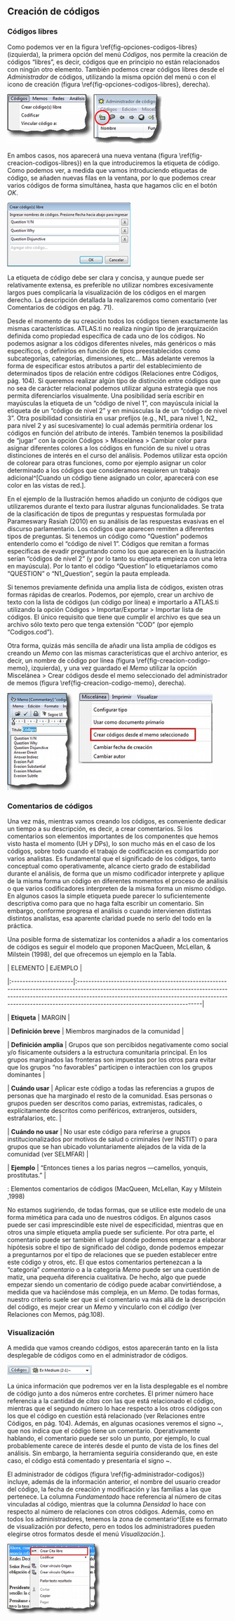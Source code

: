 ## Creación de códigos

### Códigos libres

Como podemos ver en la figura \ref{fig-opciones-codigos-libres} (izquierda), la primera opción del menú *Códigos*, nos permite la creación de códigos “libres”, es decir, códigos que en principio no están relacionados con ningún otro elemento. También podemos crear códigos libres desde el *Administrador* de códigos, utilizando la misma opción del menú o con el icono de creación (figura \ref{fig-opciones-codigos-libres}, derecha).

![Opciones de creación de códigos libres\label{fig-opciones-codigos-libres}](images/image-053.png)

En ambos casos, nos aparecerá una nueva ventana (figura \ref{fig-creacion-codigos-libres}) en la que introduciremos la etiqueta de código. Como podemos ver, a medida que vamos introduciendo etiquetas de código, se añaden nuevas filas en la ventana, por lo que podemos crear varios códigos de forma simultánea, hasta que hagamos clic en el botón *OK*.

![Creación de códigos libres\label{fig-creacion-codigos-libres}](images/image-054.png)

La etiqueta de código debe ser clara y concisa, y aunque puede ser relativamente extensa, es preferible no utilizar nombres excesivamente largos pues complicaría la visualización de los códigos en el margen derecho. La descripción detallada la realizaremos como comentario (ver Comentarios de códigos en pág. 71).

Desde el momento de su creación todos los códigos tienen exactamente las mismas características. ATLAS.ti no realiza ningún tipo de jerarquización definida como propiedad específica de cada uno de los códigos. No podemos asignar a los códigos diferentes niveles, más genéricos o más específicos, o definirlos en función de tipos preestablecidos como subcategorías, categorías, dimensiones, etc... Más adelante veremos la forma de especificar estos atributos a partir del establecimiento de determinados tipos de relación entre códigos (Relaciones entre Códigos, pág. 104). Si queremos realizar algún tipo de distinción entre códigos que no sea de carácter relacional podemos utilizar alguna estrategia que nos permita diferenciarlos visualmente. Una posibilidad sería escribir en mayúsculas la etiqueta de un “código de nivel 1”, con mayúscula inicial la etiqueta de un “código de nivel 2” y en minúsculas la de un “código de nivel 3”. Otra posibilidad consistiría en usar prefijos (e.g., N1\_ para nivel 1, N2\_ para nivel 2 y así sucesivamente) lo cual además permitiría ordenar los códigos en función del atributo de interés. También tenemos la posibilidad de “jugar” con la opción Códigos &gt; Miscelánea &gt; Cambiar color para asignar diferentes colores a los códigos en función de su nivel u otras distinciones de interés en el curso del análisis. Podemos utilizar esta opción de colorear para otras funciones, como por ejemplo asignar un color determinado a los códigos que consideramos requieren un trabajo adicional^[Cuando un código tiene asignado un color, aparecerá con ese color en las vistas de red.].

En el ejemplo de la Ilustración hemos añadido un conjunto de códigos que utilizaremos durante el texto para ilustrar algunas funcionalidades. Se trata de la clasificación de tipos de preguntas y respuestas formulada por Parameswary Rasiah (2010) en su análisis de las respuestas evasivas en el discurso parlamentario. Los códigos que aparecen remiten a diferentes tipos de preguntas. Si tenemos un código como “Question” podemos entenderlo como el “código de nivel 1”. Códigos que remitan a formas especificas de evadir preguntando como los que aparecen en la ilustración serían “códigos de nivel 2” (y por lo tanto su etiqueta empieza con una letra en mayúscula). Por lo tanto el código “Question” lo etiquetaríamos como “QUESTION” o “N1\_Question”, según la pauta empleada.

Si tenemos previamente definida una amplia lista de códigos, existen otras formas rápidas de crearlos. Podemos, por ejemplo, crear un archivo de texto con la lista de códigos (un código por línea) e importarlo a ATLAS.ti utilizando la opción Códigos &gt; Importar/Exportar &gt; Importar lista de códigos. El único requisito que tiene que cumplir el archivo es que sea un archivo sólo texto pero que tenga extensión “COD” (por ejemplo “Codigos.cod”).

Otra forma, quizás más sencilla de añadir una lista amplia de códigos es creando un *Memo* con las mismas características que el archivo anterior, es decir, un nombre de código por línea (figura \ref{fig-creacion-codigo-memo}, izquierda), y una vez guardado el *Memo* utilizar la opción Miscelánea &gt; Crear códigos desde el memo seleccionado del administrador de memos (figura \ref{fig-creacion-codigo-memo}, derecha).

![Creación de códigos a partir de Memo\label{fig-creacion-codigo-memo}](images/image-055.png)

### Comentarios de códigos

Una vez más, mientras vamos creando los códigos, es conveniente dedicar un tiempo a su descripción, es decir, a crear comentarios. Si los comentarios son elementos importantes de los componentes que hemos visto hasta el momento (UH y DPs), lo son mucho más en el caso de los códigos, sobre todo cuando el trabajo de codificación es compartido por varios analistas. Es fundamental que el significado de los códigos, tanto conceptual como operativamente, alcance cierto grado de estabilidad durante el análisis, de forma que un mismo codificador interprete y aplique de la misma forma un código en diferentes momentos el proceso de análisis o que varios codificadores interpreten de la misma forma un mismo código. En algunos casos la simple etiqueta puede parecer lo suficientemente descriptiva como para que no haga falta escribir un comentario. Sin embargo, conforme progresa el análisis o cuando intervienen distintas distintos analistas, esa aparente claridad puede no serlo del todo en la práctica.

Una posible forma de sistematizar los contenidos a añadir a los comentarios de códigos es seguir el modelo que proponen MacQueen, McLellan, & Milstein (1998), del que ofrecemos un ejemplo en la Tabla.

| ELEMENTO | EJEMPLO |

|:----------------------|:--------------------------------------------------------------------------------------------------------------------------------------------------------------------------------------------------------------------------------------------------------------------------------------|

| **Etiqueta** | MARGIN |

| **Definición breve** | Miembros marginados de la comunidad |

| **Definición amplia** | Grupos que son percibidos negativamente como social y/o físicamente outsiders a la estructura comunitaria principal. En los grupos marginados las fronteras son impuestas por los otros para evitar que los grupos “no favorables” participen o interactúen con los grupos dominantes |

| **Cuándo usar** | Aplicar este código a todas las referencias a grupos de personas que ha marginado el resto de la comunidad. Esas personas o grupos pueden ser descritos como parias, extremistas, radicales, o explícitamente descritos como periféricos, extranjeros, outsiders, estrafalarios, etc. |

| **Cuándo no usar** | No usar este código para referirse a grupos institucionalizados por motivos de salud o criminales (ver INSTIT) o para grupos que se han ubicado voluntariamente alejados de la vida de la comunidad (ver SELMFAR) |

| **Ejemplo** | “Entonces tienes a los parias negros —camellos, yonquis, prostitutas.” |

 : Elementos comentarios de códigos (MacQueen, McLellan, Kay y Milstein ,1998)

No estamos sugiriendo, de todas formas, que se utilice este modelo de una forma mimética para cada uno de nuestros códigos. En algunos casos puede ser casi imprescindible este nivel de especificidad, mientras que en otros una simple etiqueta amplia puede ser suficiente. Por otra parte, el comentario puede ser también el lugar donde podemos empezar a elaborar hipótesis sobre el tipo de significado del código, donde podemos empezar a preguntarnos por el tipo de relaciones que se pueden establecer entre este código y otros, etc. El que estos comentarios pertenezcan a la “categoría” *comentario* o a la categoría *Memo* puede ser una cuestión de matiz, una pequeña diferencia cualitativa. De hecho, algo que puede empezar siendo un comentario de código puede acabar convirtiéndose, a medida que va haciéndose más compleja, en un *Memo*. De todas formas, nuestro criterio suele ser que si el comentario va más allá de la descripción del código, es mejor crear un *Memo* y vincularlo con el *código* (ver Relaciones con Memos, pág.108).

### Visualización

A medida que vamos creando códigos, estos aparecerán tanto en la lista desplegable de códigos como en el administrador de códigos.

![Código en lista desplegable\label{fig-codigo-lista}](images/image-056.png)

La única información que podremos ver en la lista desplegable es el nombre de código junto a dos números entre corchetes. El primer número hace referencia a la cantidad de *citas* con las que está relacionado el código, mientras que el segundo número lo hace respecto a los otros códigos con los que el código en cuestión está relacionado (ver Relaciones entre Códigos, en pág. 104). Además, en algunas ocasiones veremos el signo \~, que nos indica que el código tiene un comentario. Operativamente hablando, el comentario puede ser solo un punto, por ejemplo, lo cual probablemente carece de interés desde el punto de vista de los fines del análisis. Sin embargo, la herramienta seguiría considerando que, en este caso, el código está comentado y presentaría el signo \~.

El administrador de códigos (figura \ref{fig-administrador-codigos}) incluye, además de la información anterior, el nombre del usuario creador del código, la fecha de creación y modificación y las familias a las que pertenece. La columna *Fundamentado* hace referencia al número de citas vinculadas al código, mientras que la columna *Densidad* lo hace con respecto al número de relaciones con otros códigos. Además, como en todos los administradores, tenemos la zona de comentario^[Este es formato de visualización por defecto, pero en todos los administradores pueden elegirse otros formatos desde el menú *Visualización*.].

![Administrador de códigos a partir de Memo\label{fig-administrador-codigos}](images/image-057.png)


